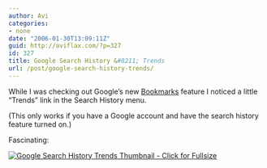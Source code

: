 ```yaml
---
author: Avi
categories:
- none
date: "2006-01-30T13:09:11Z"
guid: http://aviflax.com/?p=327
id: 327
title: Google Search History &#8211; Trends
url: /post/google-search-history-trends/
---
```

While I was checking out Google&#8217;s new [Bookmarks](http://google.com/bookmarks/) feature I noticed a little &#8220;Trends&#8221; link in the Search History menu.

(This only works if you have a Google account and have the search history feature turned on.)

Fascinating:

[![Google Search History Trends Thumbnail - Click for Fullsize](http://aviflax.com/upload/thumb-googlesearchhistorytrends.png)](http://aviflax.com/upload/googlesearchhistorytrends.png "Click for fullsize")